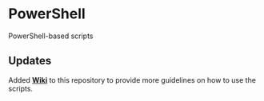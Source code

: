 # PowerShell
PowerShell-based scripts

## Updates
Added **[Wiki](https://github.com/RoBeDi/PowerShell/wiki)** to this repository to provide more guidelines on how to use the scripts.
